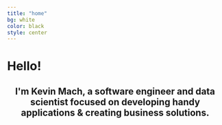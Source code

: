 ```yaml
---
title: "home"
bg: white
color: black
style: center
---
```


<h1 class="intro__hello">Hello!
  <span class="emoji wave-hand animated"></span>
</h1>

<h2 class="intro__tagline" align="center">I'm
  <span class="name">Kevin Mach</span>, a software engineer and data scientist focused on developing handy applications &amp; creating business solutions.
  <span class="emoji technologist"></span>
</h2>

